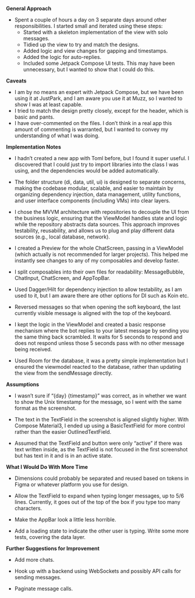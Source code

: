 
**General Approach**

 - Spent a couple of hours a day on 3 separate days around other   
   responsibilities. I started small and iterated using these steps:
	- Started with a skeleton implementation of the view with solo
   messages. 	
   - Tidied up the view to try and match the designs.
   - Added logic and view changes for gapping and timestamps. 
   - Added the logic for auto-replies. 	
   - Included some Jetpack Compose UI tests. This may have been unnecessary, but I wanted to show that I could do this.
   

**Caveats**

 - I am by no means an expert with Jetpack Compose, but we have been
   using it at JustPark, and I am aware you use it at Muzz, so I wanted
   to show I was at least capable. 	
 - I tried to match the design pretty closely, except for the header, which is basic and pants. 	
 - I have over-commented on the files. I don’t think in a real app this amount
   of commenting is warranted, but I wanted to convey my understanding
   of what I was doing.
   

**Implementation Notes**

 - I hadn’t created a new app with Toml before, but I found it super
   useful. I discovered that I could just try to import libraries into
   the class I was using, and the dependencies would be added
   automatically.
   
 - The folder structure (di, data, util, ui) is designed to separate
   concerns, making the codebase modular, scalable, and easier to
   maintain by organizing dependency injection, data management, utility
   functions, and user interface components (including VMs) into clear
   layers.
   
 - I chose the MVVM architecture with repositories to decouple the UI
   from the business logic, ensuring that the ViewModel handles state
   and logic while the repository abstracts data sources. This approach
   improves testability, reusability, and allows us to plug and play
   different data sources (e.g., local database, network).

 - I created a Preview for the whole ChatScreen, passing in a ViewModel
   (which actually is not recommended for larger projects). This helped
   me instantly see changes to any of my composables and develop faster.

 - I split composables into their own files for readability:
   MessageBubble, ChatInput, ChatScreen, and AppTopBar.
   
 - Used Dagger/Hilt for dependency injection to allow testability, as I am used to it, but I am aware there are other options for DI such as Koin etc.
   
 - Reversed messages so that when opening the soft keyboard, the last
   currently visible message is aligned with the top of the keyboard.
   
 - I kept the logic in the ViewModel and created a basic response
   mechanism where the bot replies to your latest message by sending you
   the same thing back scrambled. It waits for 5 seconds to respond and
   does not respond unless those 5 seconds pass with no other message
   being received.
   

 - Used Room for the database, it was a pretty simple implementation but I ensured the viewmodel reacted to the database, rather than updating the view from the sendMessage directly.
 

**Assumptions**

 - I wasn’t sure if “{day} {timestamp}” was correct, as in whether we
   want to show the Unix timestamp for the message, so I went with the
   same format as the screenshot.
   
 - The text in the TextField in the screenshot is aligned slightly
   higher. With Compose Material3, I ended up using a BasicTextField for
   more control rather than the easier OutlinedTextField.
   
 - Assumed that the TextField and button were only “active” if there was
   text written inside, as the TextField is not focused in the first
   screenshot but has text in it and is in an active state.
   

**What I Would Do With More Time**

 - Dimensions could probably be separated and reused based on tokens in
   Figma or whatever platform you use for design.
   
 - Allow the TextField to expand when typing longer messages, up to 5/6
   lines. Currently, it goes out of the top of the box if you type too
   many characters.
   
 - Make the AppBar look a little less horrible.
 
 - Add a loading state to indicate the other user is typing. Write some
   more tests, covering the data layer.
   

**Further Suggestions for Improvement**

 - Add more chats.
 
 - Hook up with a backend using WebSockets and possibly API calls for
   sending messages.
  
 - Paginate message calls.

